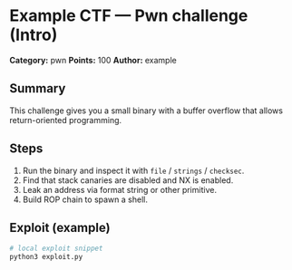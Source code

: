 # Example CTF — Pwn challenge (Intro)


**Category:** pwn
**Points:** 100
**Author:** example


## Summary


This challenge gives you a small binary with a buffer overflow that allows return-oriented programming.


## Steps


1. Run the binary and inspect it with `file` / `strings` / `checksec`.
2. Find that stack canaries are disabled and NX is enabled.
3. Leak an address via format string or other primitive.
4. Build ROP chain to spawn a shell.


## Exploit (example)


```bash
# local exploit snippet
python3 exploit.py
